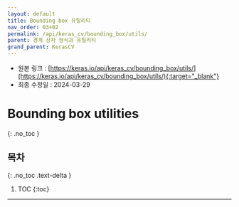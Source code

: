 ```yaml
---
layout: default
title: Bounding box 유틸리티
nav_order: 03+02
permalink: /api/keras_cv/bounding_box/utils/
parent: 경계 상자 형식과 유틸리티
grand_parent: KerasCV
---
```


* 원본 링크 : [https://keras.io/api/keras_cv/bounding_box/utils/](https://keras.io/api/keras_cv/bounding_box/utils/){:target="_blank"}
* 최종 수정일 : 2024-03-29

# Bounding box utilities
{: .no_toc }

## 목차
{: .no_toc .text-delta }

1. TOC
{:toc}

---
